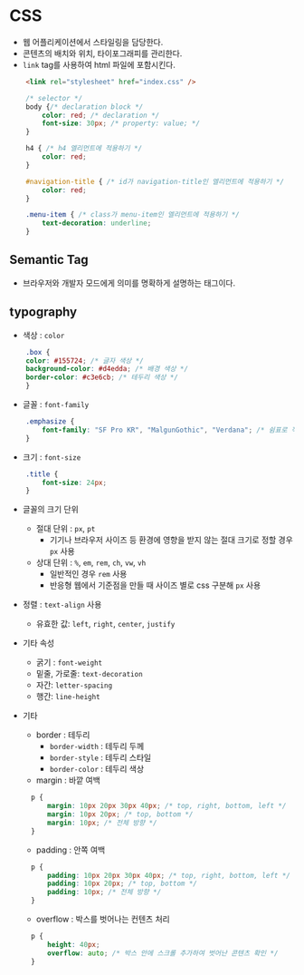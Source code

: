 # CSS

* 웹 어플리케이션에서 스타일링을 담당한다. 
* 콘텐츠의 배치와 위치, 타이포그래피를 관리한다.
* ```link``` tag를 사용하여 html 파일에 포함시킨다.
``` HTML
    <link rel="stylesheet" href="index.css" />
```

``` CSS
    /* selector */
    body {/* declaration block */
        color: red; /* declaration */
        font-size: 30px; /* property: value; */
    }
```
``` CSS
    h4 { /* h4 엘리먼트에 적용하기 */
        color: red;
    }

    #navigation-title { /* id가 navigation-title인 엘리먼트에 적용하기 */
        color: red;
    }

    .menu-item { /* class가 menu-item인 엘리먼트에 적용하기 */
        text-decoration: underline;
    }
```

## Semantic Tag
* 브라우저와 개발자 모드에게 의미를 명확하게 설명하는 태그이다.

## typography
* 색상 : ```color```
``` CSS
    .box {
    color: #155724; /* 글자 색상 */
    background-color: #d4edda; /* 배경 색상 */
    border-color: #c3e6cb; /* 테두리 색상 */
    }
```
* 글꼴 : ```font-family```
``` CSS
    .emphasize {
        font-family: "SF Pro KR", "MalgunGothic", "Verdana"; /* 쉼표로 적용 가능 */
    }
```
* 크기 : ```font-size```
``` CSS
    .title {
        font-size: 24px;
    }
```

  * 글꼴의 크기 단위
    * 절대 단위 : ```px```, ```pt```
      * 기기나 브라우저 사이즈 등 환경에 영향을 받지 않는 절대 크기로 정할 경우 ```px``` 사용
    * 상대 단위 : ```%```, ```em```, ```rem```, ```ch```, ```vw```, ```vh```
      * 일반적인 경우 ```rem``` 사용
      * 반응형 웹에서 기준점을 만들 때 사이즈 별로 css 구분해 ```px``` 사용
* 정렬 : ```text-align``` 사용
  * 유효한 값: ```left```, ```right```, ```center```, ```justify```
* 기타 속성
  * 굵기 : ```font-weight```
  * 밑줄, 가로줄: ```text-decoration```
  * 자간: ```letter-spacing```
  * 행간: ```line-height```

* 기타
  * border : 테두리
    * ```border-width``` : 테두리 두께
    * ```border-style``` : 테두리 스타일
    * ```border-color``` : 테두리 색상
  * margin : 바깥 여백
  ``` CSS
    p {
        margin: 10px 20px 30px 40px; /* top, right, bottom, left */
        margin: 10px 20px; /* top, bottom */
        margin: 10px; /* 전체 방향 */
    }
  ```
  * padding : 안쪽 여백
  ``` CSS
    p {
        padding: 10px 20px 30px 40px; /* top, right, bottom, left */
        padding: 10px 20px; /* top, bottom */
        padding: 10px; /* 전체 방향 */
    }   
  ```
  * overflow : 박스를 벗어나는 컨텐츠 처리
  ``` CSS
    p {
        height: 40px;
        overflow: auto; /* 박스 안에 스크롤 추가하여 벗어난 콘텐츠 확인 */
    }
  ```
